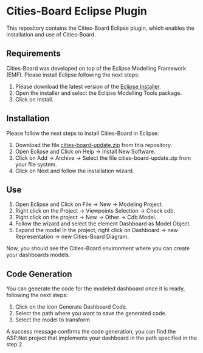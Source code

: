 # Cities-Board Eclipse Plugin

This repository contains the Cities-Board Eclipse plugin, which enables the installation and use of Cities-Board.

## Requirements

Cities-Board was developed on top of the Eclipse Modelling Framework (EMF). Please install Eclipse following the next steps:

1. Please download the latest version of the [Eclipse Installer](https://www.eclipse.org/downloads/packages/installer).
2. Open the installer and select the Eclipse Modelling Tools package.
3. Click on Install.

## Installation

Please follow the next steps to install Cities-Board in Eclipse:

1. Download the file [cities-board-update.zip](https://github.com/cabrerac/cities-board/blob/master/cities-board-update.zip) from this repository.
2. Open Eclipse and Click on Help -> Install New Software.
3. Click on Add -> Archive -> Select the file cities-board-update.zip from your file system.
4. Click on Next and follow the installation wizard.

## Use

1. Open Eclipse and Click on File -> New -> Modeling Project.
2. Right click on the Project -> Viewpoints Selection -> Check cdb.
3. Right click on the project -> New -> Other -> Cdb Model.
4. Follow the wizard and select the element Dashboard as Model Object.
5. Expand the model in the project, right click on Dashboard -> new Representation -> new Cities-Board Diagram.

Now, you should see the Cities-Board environment where you can create your dashboards models. 

## Code Generation

You can generate the code for the modeled dashboard once it is ready, following the next steps:

1. Click on the icon Generate Dashboard Code.
2. Select the path where you want to save the generated code.
3. Select the model to transform

A success message confirms the code generation, you can find the ASP.Net project that implements your dashboard in the path specified in the step 2.
  
